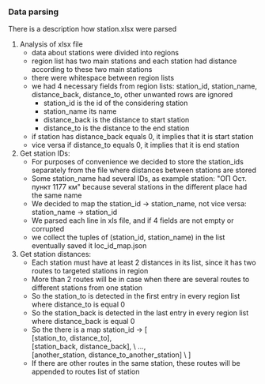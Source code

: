 ### Data parsing
There is a description how station.xlsx were parsed

1. Analysis of xlsx file
    * data about stations were divided into regions
    * region list has two main stations and each station had distance according to these two main stations
    * there were whitespace between region lists
    * we had 4 necessary fields from region lists: station_id, station_name, distance_back, distance_to, other unwanted rows are ignored
      - station_id is the id of the considering station
      - station_name its name
      - distance_back is the distance to start station
      - distance_to is the distance to the end station 
    * if station has distance_back equals 0, it implies that it is start station
    * vice versa if distance_to equals 0, it implies that it is end station
2. Get station IDs:
    * For purposes of convenience we decided to store the station_ids separately from the file where distances between stations are stored 
    * Some station_name had several IDs, as example station: "ОП Ост. пункт 1177 км"
       because several stations in the different place had the same name
    * We decided to map the station_id -> station_name, not vice versa: station_name -> station_id
    * We parsed each line in xls file, and if 4 fields are not empty or corrupted
    * we collect the tuples of (station_id, station_name) in the list
      eventually saved it loc_id_map.json
3. Get station distances:
    * Each station must have at least 2 distances in its list, since it has two routes to targeted stations in region
    * More than 2 routes will be in case when there are several routes to different stations from one station
    * So the station_to is detected in the first entry in every region list where distance_to is equal 0
    * So the station_back is detected in the last entry in every region list where distance_back is equal 0
    * So the there is a map station_id -> [ \
        [station_to, distance_to], \
        [station_back, distance_back], \ 
        ..., \
        [another_station, distance_to_another_station] \ 
        ] 
    * If there are other routes in the same station, these routes will be appended to routes list of station 
